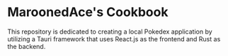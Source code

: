 # MaroonedAce's Cookbook

This repository is dedicated to creating a local Pokedex application by utilizing a Tauri framework that uses React.js as the frontend and Rust as the backend.
